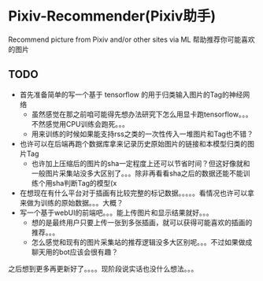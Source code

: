 # Pixiv-Recommender(Pixiv助手)
Recommend picture from Pixiv and/or other sites via ML
帮助推荐你可能喜欢的图片

## TODO
* 首先准备简单的写一个基于 tensorflow 的用于归类输入图片的Tag的神经网络
  * 虽然感觉在那之前咱可能得先想办法研究下怎么用显卡跑tensorflow。。。不然感觉用CPU训练会跑死。。。
  * 用来训练的时候如果能支持rss之类的一次性传入一堆图片和Tag也不错？
* 也许可以在后端再跑个数据库拿来记录历史原始图片的链接和本模型归类的图片Tag
  * 也许加上压缩后的图片的sha一定程度上还可以节省时间？但这好像就和一般图片采集站没多大区别了。。。除非再看看sha之后的数据还能不能训练个用sha判断Tag的模型(x
* 在想现在有什么平台对于插画有比较完整的标记数据。。。。。看情况也许可以拿来做为训练的原始数据。。。大概？
* 写一个基于webUI的前端吧。。。能上传图片和显示结果就好。。。
  * 想的是最终用户只要上传一张到多张插画，就可以获得可能喜欢的插画的推荐。。。
  * 怎么感觉和现有的图片采集站的推荐逻辑没多大区别呢。。。不过如果做成聊天用的bot应该会很有趣？

之后想到更多再更新好了。。。。现阶段说实话也没什么想法。。。
